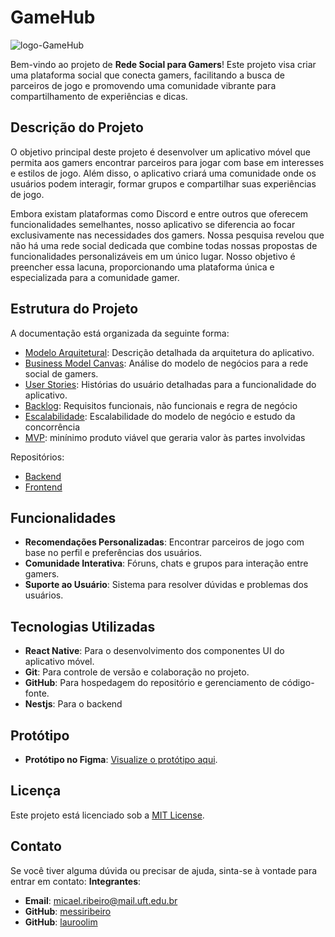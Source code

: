 # GameHub

![logo-GameHub](https://github.com/user-attachments/assets/4dd5de4e-9641-409c-806d-2b125f55bfca)

Bem-vindo ao projeto de **Rede Social para Gamers**! Este projeto visa criar uma plataforma social que conecta gamers, facilitando a busca de parceiros de jogo e promovendo uma comunidade vibrante para compartilhamento de experiências e dicas.

## Descrição do Projeto

O objetivo principal deste projeto é desenvolver um aplicativo móvel que permita aos gamers encontrar parceiros para jogar com base em interesses e estilos de jogo. Além disso, o aplicativo criará uma comunidade onde os usuários podem interagir, formar grupos e compartilhar suas experiências de jogo.

Embora existam plataformas como Discord e entre outros que oferecem funcionalidades semelhantes, nosso aplicativo se diferencia ao focar exclusivamente nas necessidades dos gamers. Nossa pesquisa revelou que não há uma rede social dedicada que combine todas nossas propostas de funcionalidades personalizáveis em um único lugar. Nosso objetivo é preencher essa lacuna, proporcionando uma plataforma única e especializada para a comunidade gamer.

## Estrutura do Projeto

A documentação está organizada da seguinte forma:

  - [Modelo Arquitetural](documents/ModeloArquitetural.md): Descrição detalhada da arquitetura do aplicativo.
  - [Business Model Canvas](documents/BusinessModelCanvas.md): Análise do modelo de negócios para a rede social de gamers.
  - [User Stories](documents/UserStories.md): Histórias do usuário detalhadas para a funcionalidade do aplicativo.
  - [Backlog](documents/BackLog.md): Requisitos funcionais, não funcionais e regra de negócio
  - [Escalabilidade](documents/Escalabilidade.md): Escalabilidade do modelo de negócio e estudo da concorrência
  - [MVP](documents/MVP.md): minínimo produto viável que geraria valor às partes involvidas

Repositórios:

  - [Backend](https://github.com/lauroolim/gamehub-backend)
  - [Frontend]()

## Funcionalidades

- **Recomendações Personalizadas**: Encontrar parceiros de jogo com base no perfil e preferências dos usuários.
- **Comunidade Interativa**: Fóruns, chats e grupos para interação entre gamers.
- **Suporte ao Usuário**: Sistema para resolver dúvidas e problemas dos usuários.

## Tecnologias Utilizadas

- **React Native**: Para o desenvolvimento dos componentes UI do aplicativo móvel.
- **Git**: Para controle de versão e colaboração no projeto.
- **GitHub**: Para hospedagem do repositório e gerenciamento de código-fonte.
- **Nestjs**: Para o backend 

## Protótipo

- **Protótipo no Figma**: [Visualize o protótipo aqui](https://www.figma.com/design/JMX93rHYYCgiL3PfaJfunb/Untitled?node-id=0-1&t=rD1r0RCGOcitvHaC-1).

## Licença

Este projeto está licenciado sob a [MIT License](LICENSE).

## Contato

Se você tiver alguma dúvida ou precisar de ajuda, sinta-se à vontade para entrar em contato:
**Integrantes**:
- **Email**: micael.ribeiro@mail.uft.edu.br
- **GitHub**: [messiribeiro](https://github.com/messiribeiro)
- **GitHub**: [lauroolim](https://github.com/lauroolim)
